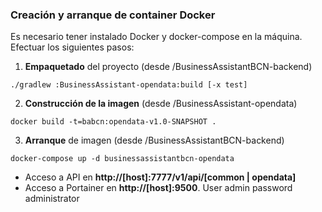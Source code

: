 
### Creación y arranque de container Docker

Es necesario tener instalado Docker y docker-compose en la máquina. Efectuar los siguientes pasos:

1. **Empaquetado** del proyecto (desde /BusinessAssistantBCN-backend)

```
./gradlew :BusinessAssistant-opendata:build [-x test]
```

2. **Construcción de la imagen** (desde /BusinessAssistant-opendata)
```
docker build -t=babcn:opendata-v1.0-SNAPSHOT .
```

3. **Arranque** de imagen (desde /BusinessAssistantBCN-backend)

```
docker-compose up -d businessassistantbcn-opendata
```

* Acceso a API en **http://[host]:7777/v1/api/[common | opendata]**
* Acceso a Portainer en **http://[host]:9500**. User admin password administrator
